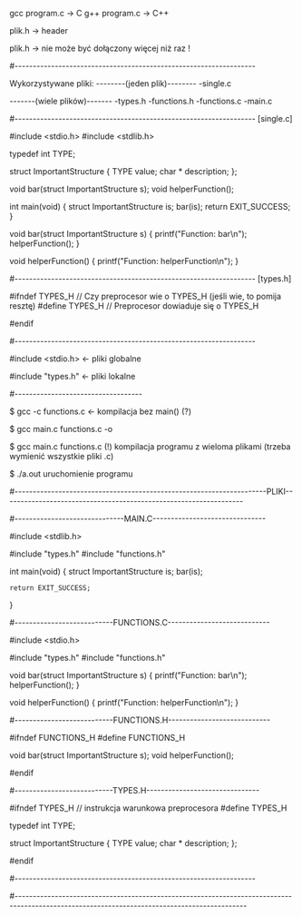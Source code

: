 gcc program.c   -> C
g++ program.c   -> C++

plik.h -> header

plik.h -> nie może być dołączony więcej niż raz !

#------------------------------------------------------------------

Wykorzystywane pliki:
--------(jeden plik)--------
-single.c

-------(wiele plików)-------
-types.h
-functions.h
-functions.c
-main.c

#------------------------------------------------------------------ [single.c]

#include <stdio.h>
#include <stdlib.h>

typedef int TYPE;

struct ImportantStructure {
    TYPE value;
    char * description;
};

void bar(struct ImportantStructure s);
void helperFunction();

int main(void) {
    struct ImportantStructure is;
    bar(is);
    return EXIT_SUCCESS;
}

void bar(struct ImportantStructure s) {
    printf("Function: bar\n");
    helperFunction();
}

void helperFunction() {
    printf("Function: helperFunction\n");
}

#------------------------------------------------------------------ [types.h]

#ifndef TYPES_H      // Czy preprocesor wie o TYPES_H       (jeśli wie, to pomija resztę)
#define TYPES_H      // Preprocesor dowiaduje się o TYPES_H

#endif

#------------------------------------------------------------------

#include <stdio.h>  <- pliki globalne

#include "types.h"  <- pliki lokalne

#-----------------------------------

$ gcc -c functions.c    <- kompilacja bez main()    (?)


$ gcc main.c functions.c -o

$ gcc main.c functions.c    (!) kompilacja programu z wieloma plikami (trzeba wymienić wszystkie pliki .c)

$ ./a.out           uruchomienie programu

#---------------------------------------------------------------------PLIKI------------------------------------------------------------------

#------------------------------MAIN.C-------------------------------

#include <stdlib.h>

#include "types.h"
#include "functions.h"

int main(void) {
    struct ImportantStructure is;
    bar(is);

    return EXIT_SUCCESS;
}

#---------------------------FUNCTIONS.C----------------------------

#include <stdio.h>

#include "types.h"
#include "functions.h"

void bar(struct ImportantStructure s) {
    printf("Function: bar\n");
    helperFunction();
}

void helperFunction() {
    printf("Function: helperFunction\n");
}

#---------------------------FUNCTIONS.H----------------------------

#ifndef FUNCTIONS_H
#define FUNCTIONS_H

void bar(struct ImportantStructure s);
void helperFunction();

#endif

#---------------------------TYPES.H-------------------------------

#ifndef TYPES_H      // instrukcja warunkowa preprocesora
#define TYPES_H

typedef int TYPE;

struct ImportantStructure {
    TYPE value;
    char * description;
};

#endif

#------------------------------------------------------------------

#---------------------------------------------------------------------------------------------------------------------------------------------
